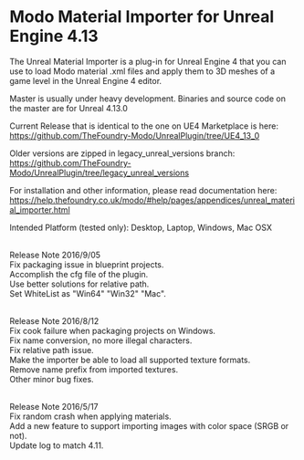 # Modo Material Importer for Unreal Engine 4.13
  The Unreal Material Importer is a plug-in for Unreal Engine 4 that you can use to load Modo material .xml files and apply them to 3D meshes of a game level in the Unreal Engine 4 editor.
  
 Master is usually under heavy development. Binaries and source code on the master are for Unreal 4.13.0<br />
 
 Current Release that is identical to the one on UE4 Marketplace is here:<br />
 https://github.com/TheFoundry-Modo/UnrealPlugin/tree/UE4_13_0
 
 Older versions are zipped in legacy_unreal_versions branch:<br />
 https://github.com/TheFoundry-Modo/UnrealPlugin/tree/legacy_unreal_versions<br />
 
 For installation and other information, please read documentation here:<br />
 https://help.thefoundry.co.uk/modo/#help/pages/appendices/unreal_material_importer.html<br />
 
 Intended Platform (tested only): Desktop, Laptop, Windows, Mac OSX
 
 <br>Release Note 2016/9/05</br>
 Fix packaging issue in blueprint projects.<br />
 Accomplish the cfg file of the plugin.<br />
 Use better solutions for relative path.<br />
 Set WhiteList as "Win64" "Win32" "Mac".<br />
 
 <br>Release Note 2016/8/12</br>
 Fix cook failure when packaging projects on Windows.<br />
 Fix name conversion, no more illegal characters.<br />
 Fix relative path issue.<br />
 Make the importer be able to load all supported texture formats.<br />
 Remove name prefix from imported textures.<br />
 Other minor bug fixes.<br />
 
 <br>Release Note 2016/5/17</br>
 Fix random crash when applying materials.<br />
 Add a new feature to support importing images with color space (SRGB or not).<br />
 Update log to match 4.11.<br />
